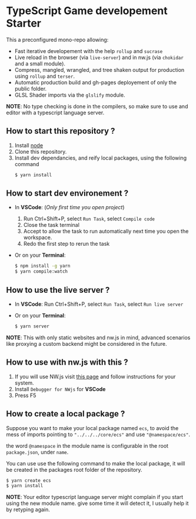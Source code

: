 # TypeScript Game developement Starter

This a preconfigured mono-repo allowing:

- Fast iterative developement with the help `rollup` and `sucrase`
- Live reload in the browser (via `live-server`) and in nw.js (via `chokidar` and a small module).
- Compress, mangled, wrangled, and tree shaken output for production using `rollup` and `terser`.
- Automatic production build and gh-pages deployement of only the public folder.
- GLSL Shader imports via the `glslify` module.

**NOTE**: No type checking is done in the compilers, so make sure to use and editor with a typescript language server.

## How to start this repository ?

1. Install [node](https://nodejs.org/en/download/)
2. Clone this repository.
3. Install dev dependancies, and reify local packages, using the following command
   ```bash
   $ yarn install
   ```

## How to start dev environement ?

- In **VSCode**: (*Only first time you open project*)
  1. Run Ctrl+Shift+P, select `Run Task`, select `Compile code`
  2. Close the task terminal
  3. Accept to allow the task to run automatically next time
    you open the workspace.
  4. Redo the first step to rerun the task

- Or on your **Terminal**:
  ```bash
  $ npm install -g yarn
  $ yarn compile:watch
  ```

## How to use the live server ?

- In **VSCode**: Run Ctrl+Shift+P, select `Run Task`, select `Run live server`

- Or on your **Terminal**:
  ```bash
  $ yarn server
  ```

**NOTE**: This with only static websites and nw.js in mind, advanced scenarios like proxying a custom backend might be considered in the future.

## How to use with nw.js with this ?

1. If you will use NW.js visit [this page](https://nwjs.io/) and follow instructions for your system.
2. Install `Debugger for NWjs` for **VSCode**
3. Press F5

## How to create a local package ?

Suppose you want to make your local package named `ecs`, to avoid the mess of imports pointing to `"../../../core/ecs"` and use `"@namespace/ecs"`.

the word `@namespace` in the module name is configurable in the root `package.json`, under `name`.

You can use use the following command to make the local package, it will be created in the packages root folder of the repository.

```bash
$ yarn create ecs
$ yarn install
```

**NOTE**: Your editor typescript language server might complain if you start using the new module name. give some time it will detect it, I usually help it by retyping again.
